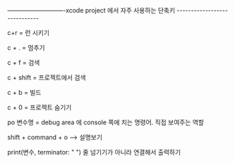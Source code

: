 —————————-xcode project 에서 자주 사용하는 단축키 -----------------------------

c+r = 런 시키기

c + . = 멈추기

c + f = 검색

c + shift = 프로젝트에서 검색

c + b = 빌드 

c + 0 = 프로젝트 숨기기 

po 변수명 = debug area 에 console 쪽에 치는 명령어. 직접 보여주는 역할

shift +  command + o   --> 설명보기


print(변수, terminator: " ")
줄 넘기기가 아니라 연결해서 출력하기

